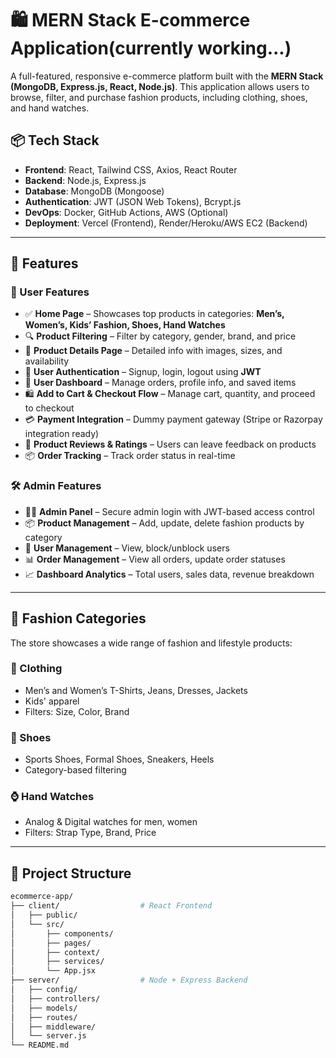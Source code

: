 # 🛍️ MERN Stack E-commerce Application(currently working...)

A full-featured, responsive e-commerce platform built with the **MERN Stack (MongoDB, Express.js, React, Node.js)**. This application allows users to browse, filter, and purchase fashion products, including clothing, shoes, and hand watches.

## 📦 Tech Stack

- **Frontend**: React, Tailwind CSS, Axios, React Router
- **Backend**: Node.js, Express.js
- **Database**: MongoDB (Mongoose)
- **Authentication**: JWT (JSON Web Tokens), Bcrypt.js
- **DevOps**: Docker, GitHub Actions, AWS (Optional)
- **Deployment**: Vercel (Frontend), Render/Heroku/AWS EC2 (Backend)

---

## 🎯 Features

### 🛒 User Features

- ✅ **Home Page** – Showcases top products in categories: **Men’s, Women’s, Kids’ Fashion, Shoes, Hand Watches**
- 🔍 **Product Filtering** – Filter by category, gender, brand, and price
- 🧾 **Product Details Page** – Detailed info with images, sizes, and availability
- 👥 **User Authentication** – Signup, login, logout using **JWT**
- 💼 **User Dashboard** – Manage orders, profile info, and saved items
- 🛍️ **Add to Cart & Checkout Flow** – Manage cart, quantity, and proceed to checkout
- 💳 **Payment Integration** – Dummy payment gateway (Stripe or Razorpay integration ready)
- 💬 **Product Reviews & Ratings** – Users can leave feedback on products
- 📦 **Order Tracking** – Track order status in real-time

### 🛠️ Admin Features

- 🧑‍💼 **Admin Panel** – Secure admin login with JWT-based access control
- 📦 **Product Management** – Add, update, delete fashion products by category
- 👥 **User Management** – View, block/unblock users
- 📊 **Order Management** – View all orders, update order statuses
- 📈 **Dashboard Analytics** – Total users, sales data, revenue breakdown

---

## 🧵 Fashion Categories

The store showcases a wide range of fashion and lifestyle products:

### 👗 Clothing
- Men’s and Women’s T-Shirts, Jeans, Dresses, Jackets
- Kids' apparel
- Filters: Size, Color, Brand

### 👟 Shoes
- Sports Shoes, Formal Shoes, Sneakers, Heels
- Category-based filtering

### ⌚ Hand Watches
- Analog & Digital watches for men, women
- Filters: Strap Type, Brand, Price

---

## 📁 Project Structure

```bash
ecommerce-app/
├── client/                  # React Frontend
│   ├── public/
│   └── src/
│       ├── components/
│       ├── pages/
│       ├── context/
│       ├── services/
│       └── App.jsx
├── server/                  # Node + Express Backend
│   ├── config/
│   ├── controllers/
│   ├── models/
│   ├── routes/
│   ├── middleware/
│   └── server.js
└── README.md

